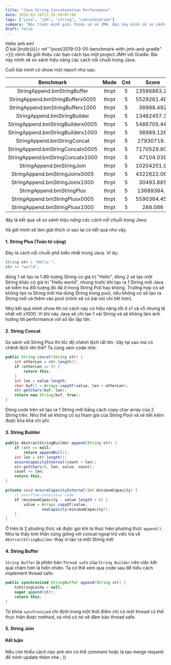 ```yaml
---
title: "Java String Concatenation Performance"
date: 2019-03-18T21:35:56+07:00
tags: ["java", "jmh", "string", "concatenation"]
summary: "Bài trước mình giới thiệu sơ về JMH. Bài này mình sẽ so sánh hiệu năng các cách nối chuỗi trong Java "
draft: false
---
```


Hello anh em!  
Ở bài [trước]({{< ref "/post/2019-03-05-benchmark-with-jmh-and-gradle" >}}) mình đã giới thiệu các bạn cách tạo một project JMH với Gradle. Bài này mình sẽ so sánh hiệu năng các cách nối chuỗi trong Java.

<!--more-->
Cuối bài mình có show một report như sau:

|             Benchmark             	|  Mode 	| Cnt 	|    Score    	|   	|    Error   	| Units 	|
|:---------------------------------:	|:-----:	|:---:	|:-----------:	|:-:	|:----------:	|:-----:	|
| StringAppend.bmStringBuffer       	| thrpt 	| 5   	| 13566863.27 	| ± 	| 427443.554 	| ops/s 	|
| StringAppend.bmStringBufferx0005  	| thrpt 	| 5   	| 5529261.499 	| ± 	| 277625.096 	| ops/s 	|
| StringAppend.bmStringBufferx1000  	| thrpt 	| 5   	| 36998.492   	| ± 	| 2895.325   	| ops/s 	|
| StringAppend.bmStringBuilder      	| thrpt 	| 5   	| 13462457.33 	| ± 	| 978240.749 	| ops/s 	|
| StringAppend.bmStringBuilderx0005 	| thrpt 	| 5   	| 5466705.447 	| ± 	| 176616.966 	| ops/s 	|
| StringAppend.bmStringBuilderx1000 	| thrpt 	| 5   	| 36989.126   	| ± 	| 1716.705   	| ops/s 	|
| StringAppend.bmStringConcat       	| thrpt 	| 5   	| 27930719.3  	| ± 	| 581249.324 	| ops/s 	|
| StringAppend.bmStringConcatx0005  	| thrpt 	| 5   	| 7170529.805 	| ± 	| 383608.303 	| ops/s 	|
| StringAppend.bmStringConcatx1000  	| thrpt 	| 5   	| 47104.039   	| ± 	| 2358.121   	| ops/s 	|
| StringAppend.bmStringJoin         	| thrpt 	| 5   	| 10204201.92 	| ± 	| 463528.75  	| ops/s 	|
| StringAppend.bmStringJoinx0005    	| thrpt 	| 5   	| 4322622.068 	| ± 	| 49032.328  	| ops/s 	|
| StringAppend.bmStringJoinx1000    	| thrpt 	| 5   	| 30493.885   	| ± 	| 1708.261   	| ops/s 	|
| StringAppend.bmStringPlus         	| thrpt 	| 5   	| 13689364.1  	| ± 	| 509784.615 	| ops/s 	|
| StringAppend.bmStringPlusx0005    	| thrpt 	| 5   	| 5590364.456 	| ± 	| 277476.212 	| ops/s 	|
| StringAppend.bmStringPlusx1000    	| thrpt 	| 5   	| 288.086     	| ± 	| 15.175     	| ops/s 	|

đây là kết quả về *so sánh hiệu năng các cách nối chuỗi trong Java*. 

Và giờ mình sẽ làm giải thích vì sao lại có kết quả như vậy.  

#### 1. String Plus (Toán tử cộng)

Đây là cách nối chuỗi phổ biến nhất trong Java. Ví dụ:
```java
String str = "Hello ";
str += "world";
```
dòng 1 sẽ tạo ra 1 đối tượng String có giá trị "Hello", dòng 2 sẽ tạo một String khác có giá trị "Hello world", nhưng trước khi tạo ra 1 String mới Java sẽ kiểm tra đối tượng đó đã ở trong String Poll hay không.
Trường hợp có sẽ không tạo ra String mới mà dùng String trong pool, nếu không có sẽ tạo ra String mới và thêm vào pool (mình sẽ có bài nói chi tiết hơn).  

Như kết quả mình show thì nó cách này có hiệu năng tốt ở x1 và x5 nhưng tệ nhất với x1000. Vì khi này Java sẽ chỉ tạo 1 vài String và sẽ 
không làm ảnh hưởng tới performance với số lần lặp lớn.

#### 2. String Concat

So sánh với String Plus thì tốc độ chênh lệch rất lớn. Vậy tại sao mà có chênh lệch lớn thế? Ta cùng xem code nhé:
```java
public String concat(String str) {
    int otherLen = str.length();
    if (otherLen == 0) {
        return this;
    }
    int len = value.length;
    char buf[] = Arrays.copyOf(value, len + otherLen);
    str.getChars(buf, len);
    return new String(buf, true);
}
```

Dòng code trên sẽ tạo ra 1 String mới bằng cách copy char array của 2 String trên. Như thế sẽ không có sự tham gia của String Pool và sẽ tiết kiệm được kha khá chi phí.
#### 3. String Builder

```java
public AbstractStringBuilder append(String str) {
    if (str == null)
        return appendNull();
    int len = str.length();
    ensureCapacityInternal(count + len);
    str.getChars(0, len, value, count);
    count += len;
    return this;
}

private void ensureCapacityInternal(int minimumCapacity) {
    // overflow-conscious code
    if (minimumCapacity - value.length > 0) {
        value = Arrays.copyOf(value,
                newCapacity(minimumCapacity));
    }
}
```

Ở trên là 2 phương thức sẽ được gọi khi ta thực hiện phương thức `append()`. 
Như ta thấy tinh thần cũng giống với concat ngoại trừ việc trả về `AbstractStringBuilder` thay vì tạo ra một String mới
#### 4. String Buffer
`String Buffer` là phiên bản `Thread safe` của `String Builder` nên việc kết quả chậm hơn là hiển nhiên. Ta có thể xem qua code sau để hiểu cách implement thread safe:
```java
public synchronized StringBuffer append(String str) {
    toStringCache = null;
    super.append(str);
    return this;
}
```
Từ khóa `synchronized` chỉ định trong một thời điểm chỉ có một thread có thể thực hiện được method, và nhờ có nó sẽ đảm bảo thread safe.

#### 5. String Join

#### Kết luận

Nếu còn thiếu cách nào anh em có thể comment hoặc là tạo merge request để mình update thêm nhé ; ))
